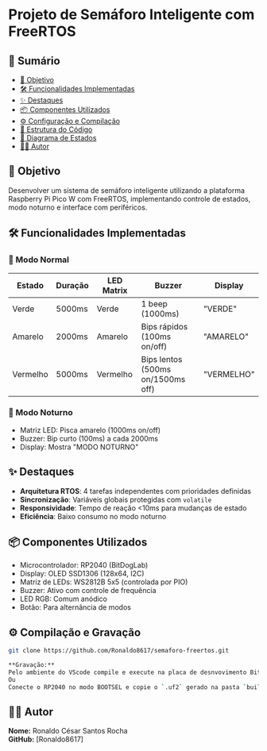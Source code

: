 # Projeto de Semáforo Inteligente com FreeRTOS

## 📌 Sumário
- [🎯 Objetivo](#-objetivo)
- [🛠️ Funcionalidades Implementadas](#️-funcionalidades-implementadas)
- [✨ Destaques](#-destaques)
- [📦 Componentes Utilizados](#-componentes-utilizados)
- [⚙️ Configuração e Compilação](#️-configuração-e-compilação)
- [📂 Estrutura do Código](#-estrutura-do-código)
- [🔧 Diagrama de Estados](#-diagrama-de-estados)
- [👨‍💻 Autor](#-autor)

## 🎯 Objetivo
Desenvolver um sistema de semáforo inteligente utilizando a plataforma Raspberry Pi Pico W com FreeRTOS, implementando controle de estados, modo noturno e interface com periféricos.

## 🛠️ Funcionalidades Implementadas

### 🚦 Modo Normal
| Estado | Duração | LED Matrix | Buzzer | Display |
|--------|---------|------------|--------|---------|
| Verde | 5000ms | Verde | 1 beep (1000ms) | "VERDE" |
| Amarelo | 2000ms | Amarelo | Bips rápidos (100ms on/off) | "AMARELO" |
| Vermelho | 5000ms | Vermelho | Bips lentos (500ms on/1500ms off) | "VERMELHO" |

### 🌙 Modo Noturno
- Matriz LED: Pisca amarelo (1000ms on/off)
- Buzzer: Bip curto (100ms) a cada 2000ms
- Display: Mostra "MODO NOTURNO"

## ✨ Destaques
- **Arquitetura RTOS**: 4 tarefas independentes com prioridades definidas
- **Sincronização**: Variáveis globais protegidas com `volatile`
- **Responsividade**: Tempo de reação <10ms para mudanças de estado
- **Eficiência**: Baixo consumo no modo noturno

## 📦 Componentes Utilizados  
- Microcontrolador: RP2040 (BitDogLab)  
- Display: OLED SSD1306 (128x64, I2C)  
- Matriz de LEDs: WS2812B 5x5 (controlada por PIO)  
- Buzzer: Ativo com controle de frequência  
- LED RGB: Comum anódico  
- Botão: Para alternância de modos  
## ⚙️ Compilação e Gravação  
```bash
git clone https://github.com/Ronaldo8617/semaforo-freertos.git

**Gravação:**  
Pelo ambiente do VScode compile e execute na placa de desnvovimento BitDogLab
Ou
Conecte o RP2040 no modo BOOTSEL e copie o `.uf2` gerado na pasta `build` para a unidade montada.
```

## 👨‍💻 Autor  
**Nome:** Ronaldo César Santos Rocha  
**GitHub:** [Ronaldo8617]
